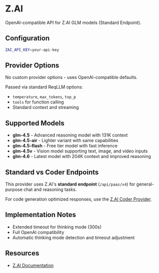 # Z.AI

OpenAI-compatible API for Z.AI GLM models (Standard Endpoint).

## Configuration

```bash
ZAI_API_KEY=your-api-key
```

## Provider Options

No custom provider options - uses OpenAI-compatible defaults.

Passed via standard ReqLLM options:
- `temperature`, `max_tokens`, `top_p`
- `tools` for function calling
- Standard context and streaming

## Supported Models

- **glm-4.5** - Advanced reasoning model with 131K context
- **glm-4.5-air** - Lighter variant with same capabilities
- **glm-4.5-flash** - Free tier model with fast inference
- **glm-4.5v** - Vision model supporting text, image, and video inputs
- **glm-4.6** - Latest model with 204K context and improved reasoning

## Standard vs Coder Endpoints

This provider uses Z.AI's **standard endpoint** (`/api/paas/v4`) for general-purpose chat and reasoning tasks.

For code generation optimized responses, use the [Z.AI Coder Provider](zai_coder.md).

## Implementation Notes

- Extended timeout for thinking mode (300s)
- Full OpenAI compatibility
- Automatic thinking mode detection and timeout adjustment

## Resources

- [Z.AI Documentation](https://z.ai/docs)
